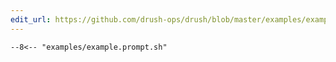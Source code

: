 ```yaml
---
edit_url: https://github.com/drush-ops/drush/blob/master/examples/example.prompt.sh
---
```

```shell
--8<-- "examples/example.prompt.sh"
```